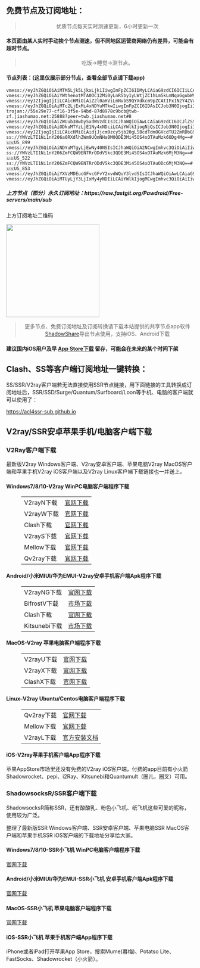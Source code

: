 
<h2>免费节点及订阅地址：</h2>
<blockquote>
<p style="text-align: center;">优质节点每天实时测速更新，6小时更新一次</p>
</blockquote>
<h4>本页面由某人实时手动挨个节点测速，但不同地区运营商网络仍有差异，可能会有超时节点。</h4>
<blockquote>
<p style="text-align: center;">吃饭->睡觉->测节点。</p>
</blockquote>
<h4>节点列表：(这里仅展示部分节点，查看全部节点请下载app)</h4>

```vmess://eyJhZGQiOiAiMTcyLjY0LjE1NS4yMDAiLCAiYWlkIjogMCwgImhvc3QiOiAibGc0LnpodWppY24yLmNvbSIsICJpZCI6ICJhODAzMGFmZC04MTJhLTRhZmUtYTc2Ni05Yzc2ZmYzZWRkZDQiLCAibmV0IjogIndzIiwgInBhdGgiOiAiL2Rvbmd0YWl3YW5nLmNvbSIsICJwb3J0IjogNDQzLCAicHMiOiAidjJjcm9zcy5jb20gLSBcdTdmOGVcdTU2ZmRDbG91ZEZsYXJlXHU4MjgyXHU3MGI5IDMzIiwgInRscyI6ICJ0bHMiLCAidHlwZSI6ICJhdXRvIiwgInNlY3VyaXR5IjogImF1dG8iLCAic2tpcC1jZXJ0LXZlcmlmeSI6IHRydWUsICJzbmkiOiAiIn0=
vmess://eyJhZGQiOiAiMTM5Ljk5LjkxLjk1IiwgImFpZCI6IDMyLCAiaG9zdCI6ICIiLCAiaWQiOiAiYzAxNTY0NTEtNGVmYi00NWUyLTg0ZmMtOGQzMTVjNDY1MGRiIiwgIm5ldCI6ICJ0Y3AiLCAicGF0aCI6ICIiLCAicG9ydCI6IDQ0MywgInBzIjogInYyY3Jvc3MuY29tIC0gXHU2NWIwXHU1MmEwXHU1NzYxT1ZIIDgiLCAidGxzIjogIiIsICJ0eXBlIjogImF1dG8iLCAic2VjdXJpdHkiOiAiYXV0byIsICJza2lwLWNlcnQtdmVyaWZ5IjogdHJ1ZSwgInNuaSI6ICIifQ==
vmess://eyJhZGQiOiAiYWthenotMTA0OC12Mi0yLnR5by1yLWtjZC1hLm5kLmNqaGgubW9tIiwgInYiOiAyLCAicHMiOiAiZ2l0aHViLmNvbS9QYXdkcm9pZCAtIFx1NWU3Zlx1NGUxY1x1NzcwMVx1NWU3Zlx1NWRkZVx1NWUwMlx1NzlmYlx1NTJhOCA0NSIsICJwb3J0IjogMzk5MjgsICJpZCI6ICJiNDZlNWJmZS03MzljLTQwMjYtOTFmZC02ODYyMDljZTZkODUiLCAiYWlkIjogMCwgInNjeSI6ICJhdXRvIiwgIm5ldCI6ICJ3cyIsICJ0eXBlIjogIiIsICJob3N0IjogIm5vZGUuaW5mb3J1bi53b3JrIiwgInRscyI6ICJ0bHMiLCAicGF0aCI6ICIvamU1eDNwQk4xdmV6M05RdWROa0IifQ==
vmess://eyJ2IjogIjIiLCAicHMiOiAiZ2l0aHViLmNvbS9QYXdkcm9pZCAtIFx1N2Y4ZVx1NTZmZCAgOCIsICJhZGQiOiAiMTM3LjE4NC42Ny4yMzIiLCAicG9ydCI6ICI0MzYzMiIsICJ0eXBlIjogInZtZXNzIiwgImlkIjogIjA2NGY2OGM3LTkyNDUtNGYyNy05ZDJmLTQ3YTYzMGFhMzEwMyIsICJhaWQiOiAiMCIsICJuZXQiOiAidGNwIiwgInBhdGgiOiAiLyIsICJob3N0IjogIiIsICJ0bHMiOiAiIn0=
vmess://eyJhZGQiOiAiMTc2LjExMi4xNDYuMTkwIiwgImFpZCI6IDAsICJob3N0IjogIiIsICJpZCI6ICJmOTI0N2RmNC0wMmQ1LTRiMzEtYWNjNS00MDIyNjUyYzU5NTMiLCAibmV0IjogIndzIiwgInBhdGgiOiAiL2FyaWVzIiwgInBvcnQiOiA4MCwgInBzIjogInYyY3Jvc3MuY29tIC0gXHU3MjMxXHU2Yzk5XHU1YzNjXHU0ZTlhICAyMSIsICJ0bHMiOiAiIiwgInR5cGUiOiAiYXV0byIsICJzZWN1cml0eSI6ICJhdXRvIiwgInNraXAtY2VydC12ZXJpZnkiOiB0cnVlLCAic25pIjogIiJ9
trojan://55e29e77-cf16-3f5e-94bd-87d8978c9bcb@twb-zf.jiashumao.net:25888?peer=twb.jiashumao.net#8
vmess://eyJhZGQiOiAiZWUub3Bwby5xdWVzdCIsICJhaWQiOiAwLCAiaG9zdCI6ICJlZS5vcHBvLnF1ZXN0IiwgImlkIjogImY5MjQ3ZGY0LTAyZDUtNGIzMS1hY2M1LTQwMjI2NTJjNTk1MyIsICJuZXQiOiAid3MiLCAicGF0aCI6ICIvYXJpZXMiLCAicG9ydCI6IDgwLCAicHMiOiAiZ2l0aHViLmNvbS9QYXdkcm9pZCAtIFx1NzIzMVx1NmM5OVx1NWMzY1x1NGU5YSAgMTQiLCAidGxzIjogIiIsICJ0eXBlIjogImF1dG8iLCAic2VjdXJpdHkiOiAiYXV0byIsICJza2lwLWNlcnQtdmVyaWZ5IjogdHJ1ZSwgInNuaSI6ICIifQ==
vmess://eyJhZGQiOiAiODkuMTYzLjE1Ny4xNDciLCAiYWlkIjogNjQsICJob3N0IjogIiIsICJpZCI6ICJiOGFlZGY1MC1jNGY1LTQyNTUtYjczZC0zNzc5ZGI2NjFkNzAiLCAibmV0IjogIndzIiwgInBhdGgiOiAiL3BhdGgvMDUxMTExMjMwOTEwIiwgInBvcnQiOiA0NDMsICJwcyI6ICJ2MmNyb3NzLmNvbSAtIFx1NWZiN1x1NTZmZCAgMzAiLCAidGxzIjogInRscyIsICJ0eXBlIjogImF1dG8iLCAic2VjdXJpdHkiOiAiYXV0byIsICJza2lwLWNlcnQtdmVyaWZ5IjogdHJ1ZSwgInNuaSI6ICIifQ==
vmess://eyJ2IjogIjIiLCAicHMiOiAidjJjcm9zcy5jb20gLSBcdTdmOGVcdTU2ZmRDbG91ZEZsYXJlXHU4MjgyXHU3MGI5IDI4IiwgImFkZCI6ICJzZ3Aua2Fwb2suYnV6eiIsICJwb3J0IjogIjQ0MyIsICJ0eXBlIjogIm5vbmUiLCAiaWQiOiAiYzFiYWM2YjgtOTM0YS00NGUyLTljZjItZWUwZGIxZmMxYzg1IiwgImFpZCI6ICIwIiwgIm5ldCI6ICJ3cyIsICJwYXRoIjogIi80YmVmZGQ4YTYvIiwgImhvc3QiOiAic2dwLmthcG9rLmJ1enoiLCAidGxzIjogInRscyJ9
ss://YWVzLTI1Ni1nY206a0RXdlhZWm9UQmNHa0M0QDE3Mi45OS4xOTAuMzk6ODg4Mg==#🇺🇸US_899
vmess://eyJhZGQiOiAiNDYuMTgyLjEwNy40NSIsICJhaWQiOiA2NCwgImhvc3QiOiAiIiwgImlkIjogImZlNWY2OWU3LWUxODMtNDM5Yi05NTBiLTk2NjFlZjA2NTFmMiIsICJuZXQiOiAid3MiLCAicGF0aCI6ICIvcGF0aC8wNTExMTEyMzA5MTAiLCAicG9ydCI6IDQ0MywgInBzIjogImdpdGh1Yi5jb20vUGF3ZHJvaWQgLSBcdTgzNzdcdTUxNzAgIDE4IiwgInRscyI6ICJ0bHMiLCAidHlwZSI6ICJhdXRvIiwgInNlY3VyaXR5IjogImF1dG8iLCAic2tpcC1jZXJ0LXZlcmlmeSI6IHRydWUsICJzbmkiOiAiIn0=
ss://YWVzLTI1Ni1nY206ZmFCQW9ENTRrODdVSkc3QDE3Mi45OS4xOTAuMzk6MjM3Ng==#🇺🇸US_522
ss://YWVzLTI1Ni1nY206ZmFCQW9ENTRrODdVSkc3QDE3Mi45OS4xOTAuODc6MjM3NQ==#🇺🇸US_853
vmess://eyJhZGQiOiAiYXVzMDEucGFvcGFvY2xvdWQuY3lvdSIsICJhaWQiOiAwLCAiaG9zdCI6ICJhdXMwMS5wYW9wYW9jbG91ZC5jeW91IiwgImlkIjogImQ4YzViNDg2LTg0YmItMzg4Ny1hMWQ5LTA3NDU1ZWE2MDhmMiIsICJuZXQiOiAid3MiLCAicGF0aCI6ICIvdjJyYXkiLCAicG9ydCI6IDQ0MywgInBzIjogImdpdGh1Yi5jb20vUGF3ZHJvaWQgLSBcdTdmOGVcdTU2ZmQgIDQzIiwgInRscyI6ICJ0bHMiLCAidHlwZSI6ICJhdXRvIiwgInNlY3VyaXR5IjogImF1dG8iLCAic2tpcC1jZXJ0LXZlcmlmeSI6IHRydWUsICJzbmkiOiAiIn0=
vmess://eyJhZGQiOiAiMTUyLjY3LjIxMy4yNDIiLCAiYWlkIjogMCwgImhvc3QiOiAiIiwgImlkIjogIjlhYTgwMDE3LTM0MjctNDE2NS1hNTIyLWY1ZjlhMTEzMzBkMCIsICJuZXQiOiAidGNwIiwgInBhdGgiOiAiLyIsICJwb3J0IjogNDQzLCAicHMiOiAiZ2l0aHViLmNvbS9QYXdkcm9pZCAtIFx1N2Y4ZVx1NTZmZDNDT01cdTUxNmNcdTUzZjhcdTRmMDFcdTRlMWFcdTdmNTEgMTUiLCAidGxzIjogInRscyIsICJ0eXBlIjogImF1dG8iLCAic2VjdXJpdHkiOiAiYXV0byIsICJza2lwLWNlcnQtdmVyaWZ5IjogdHJ1ZSwgInNuaSI6ICIifQ==
```
<h5>上方节点（部分）永久订阅地址：https://raw.fastgit.org/Pawdroid/Free-servers/main/sub</h5>
<p>上方订阅地址二维码</p>
<img src='https://raw.fastgit.org/Pawdroid/Free-servers/main/sub.png' width=250 height=250>
<blockquote style='text-align: center;'>更多节点、免费订阅地址及订阅转换请下载本站提供的共享节点app软件<a href='https://shadowshare.v2cross.com'>ShadowShare</a>导出节点使用，支持iOS、Android下载</blockquote>
<h4>建议国内iOS用户及早 <a href='https://apps.apple.com/cn/app/shadowshare/id1612647259'>App Store下载</a> 留存，可能会在未来的某个时间下架</h4>

<div class="nv-content-wrap entry-content">
<h2>Clash、SS等客户端订阅地址一键转换：</h2>
<p>SS/SSR/V2ray客户端若无法直接使用SSR节点链接，用下面链接的工具转换成订阅地址后，SSR/SSD/Surge/Quantum/Surfboard/Loon等手机、电脑的客户端就可以使用了：</p>
<p><a href="https://acl4ssr-sub.github.io" target="_blank" rel="noreferrer noopener nofollow">https://acl4ssr-sub.github.io</a></p>
<h2>V2ray/SSR安卓苹果手机/电脑客户端下载</h2>
<h3>V2Ray客户端下载</h3>
<p>最新版V2ray Windows客户端、V2ray安卓客户端、苹果电脑V2ray MacOS客户端和苹果手机V2ray iOS客户端以及V2ray Linux客户端下载链接也一并送上。</p>
<h4>Windows7/8/10-<strong>V2ray WinPC电脑客户端</strong>程序下载</h4>
<figure class="wp-block-table alignwide is-style-stripes"><table><tbody><tr><td>V2rayN下载</td><td><a href="https://github.com/2dust/v2rayN/releases" target="_blank" rel="noreferrer noopener">官网下载</a></td></tr><tr><td>V2rayW下载</td><td><a href="https://github.com/Cenmrev/V2RayW/releases" target="_blank" rel="noreferrer noopener">官网下载</a></td></tr><tr><td>Clash下载</td><td><a href="https://github.com/Fndroid/clash_for_windows_pkg/releases" target="_blank" rel="noreferrer noopener">官网下载</a></td></tr><tr><td>V2rayS下载</td><td><a href="https://github.com/Shinlor/V2RayS/releases" target="_blank" rel="noreferrer noopener">官网下载</a></td></tr><tr><td>Mellow下载</td><td><a href="https://github.com/mellow-io/mellow/releases" target="_blank" rel="noreferrer noopener">官网下载</a></td></tr><tr><td>Qv2ray下载</td><td><a href="https://github.com/Qv2ray/Qv2ray" target="_blank" rel="noreferrer noopener">官网下载</a></td></tr></tbody></table></figure>
<h4><strong>Android/小米MIUI/华为EMUI-V2ray安卓手机客户端</strong>Apk程序下载</h4>
<figure class="wp-block-table alignwide is-style-stripes"><table><tbody><tr><td>V2rayNG下载</td><td><a href="https://github.com/2dust/v2rayNG/releases" target="_blank" rel="noreferrer noopener">官网下载</a></td></tr><tr><td>BifrostV下载</td><td><a rel="noreferrer noopener" href="https://www.appsapk.com/downloading/latest/com.github.dawndiy.bifrostv-0.6.8.apk" target="_blank">市场下载</a></td></tr><tr><td>Clash下载</td><td><a href="https://github.com/Kr328/ClashForAndroid/releases" target="_blank" rel="noreferrer noopener">官网下载</a></td></tr><tr><td>Kitsunebi下载</td><td><a rel="noreferrer noopener" href="https://apkpure.com/kitsunebi/fun.kitsunebi.kitsunebi4android" target="_blank">市场下载</a></td></tr></tbody></table></figure>
<h4><strong>MacOS-V2ray <strong>苹果电脑</strong>客户端</strong>程序下载</h4>
<figure class="wp-block-table alignwide is-style-stripes"><table><tbody><tr><td>V2rayU下载</td><td><a href="https://github.com/yanue/V2rayU/releases" target="_blank" rel="noreferrer noopener">官网下载</a></td></tr><tr><td>V2rayX下载</td><td><a href="https://github.com/Cenmrev/V2RayX/releases" target="_blank" rel="noreferrer noopener">官网下载</a></td></tr><tr><td>ClashX下载</td><td><a href="https://github.com/yichengchen/clashX/releases" target="_blank" rel="noreferrer noopener">官网下载</a></td></tr></tbody></table></figure>
<h4><strong>Linux</strong>–<strong>V2ray Ubuntu/Centos电脑客户端</strong>程序下载</h4>
<figure class="wp-block-table alignwide is-style-stripes"><table><tbody><tr><td>Qv2ray下载</td><td><a href="https://github.com/Qv2ray/Qv2ray" target="_blank" rel="noreferrer noopener">官网下载</a></td></tr><tr><td>Mellow下载</td><td><a href="https://github.com/mellow-io/mellow/releases" target="_blank" rel="noreferrer noopener">官网下载</a></td></tr><tr><td>V2rayL下载</td><td><a rel="noreferrer noopener" href="https://github.com/jiangxufeng/v2rayL" target="_blank">官方安装文档</a></td></tr></tbody></table></figure>
<h4>iOS-<strong>V2ray苹果<strong>手机客户端</strong>App程序</strong>下载</h4>
<p>苹果AppStore市场里还没有免费的V2ray iOS客户端，付费的app目前有小火箭Shadowrocket、pepi、i2Ray、Kitsunebi和Quantumult（圈儿，圈叉）可用。</p>
<h3>ShadowsocksR/SSR客户端下载</h3>
<p>ShadowsocksR简称SSR，还有酸酸乳、粉色小飞机、纸飞机这些可爱的昵称，使用较为广泛。</p>
<p>整理了最新版SSR Windows客户端、SSR安卓客户端、苹果电脑SSR MacOS客户端和苹果手机SSR iOS客户端的下载地址分享给大家。</p>
<h4><strong>Windows7/8/10-<strong>SSR小飞机 WinPC电脑客户端</strong>程序下载</strong></h4>
<p><a rel="noreferrer noopener" href="https://github.com/shadowsocksrr/shadowsocksr-csharp/releases" target="_blank">官网下载</a></p>
<h4><strong><strong>Android/小米MIUI/华为EMUI-SSR小飞机 安卓手机客户端</strong>Apk程序下载</strong></h4>
<p><a rel="noreferrer noopener" href="https://github.com/shadowsocksrr/shadowsocksr-android/releases" target="_blank">官网下载</a></p>
<h4><strong><strong>MacOS-SSR小飞机 苹果电脑客户端</strong>程序下载</strong></h4>
<p><a href="https://github.com/qinyuhang/ShadowsocksX-NG-R/releases" target="_blank" rel="noreferrer noopener">官网下载</a></p>
<h4><strong>iOS-<strong>SSR小飞机 苹果手机客户端App程序</strong></strong>下载</h4>
<p>iPhone或者iPad打开苹果App Store，搜索Mume(暮梅)、Potatso Lite、FastSocks、Shadowrocket（小火箭）。</p>
